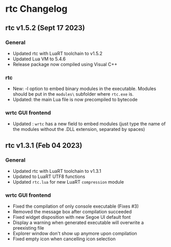 # rtc Changelog

## rtc v1.5.2 (Sept 17 2023)

### General
- Updated rtc with LuaRT toolchain to v1.5.2
- Updated Lua VM to 5.4.6
- Release package now compiled using Visual C++

### rtc
- New: -l option to embed binary modules in the executable. Modules should be put in the `modules\` subfolder where `rtc.exe` is.
- Updated: the main Lua file is now precompiled to bytecode

### wrtc GUI frontend
- Updated : `wrtc` has a new field to embed modules (just type the name of the modules without the .DLL extension, separated by spaces)


## rtc v1.3.1 (Feb 04 2023)

### General
- Updated rtc with LuaRT toolchain to v1.3.1
- Updated to LuaRT UTF8 functions
- Updated `rtc.lua` for new LuaRT `compression` module

### wrtc GUI frontend
- Fixed the compilation of only console executable (Fixes #3)
- Removed the message box after compilation succeeded 
- Fixed widget disposition with new Segoe UI default font 
- Display a warning when generated executable will overwrite a preexisting file
- Explorer window don't show up anymore upon compilation
- Fixed empty icon when cancelling icon selection